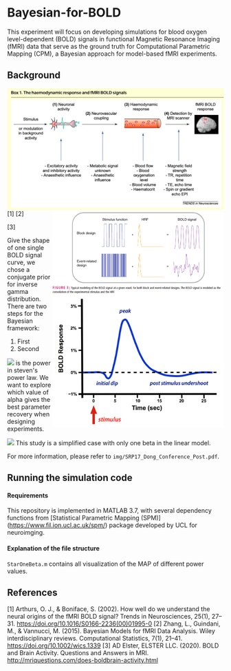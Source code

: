 # Bayesian-for-BOLD
This experiment will focus on developing simulations for blood oxygen level-dependent (BOLD) signals in functional Magnetic Resonance Imaging (fMRI) data that serve as the ground truth for Computational Parametric Mapping (CPM), a Bayesian approach for model-based fMRI experiments.

## Background 
<img align = "right" src="https://raw.githubusercontent.com/EstellaD/Bayesian-for-BOLD/master/img/introBOLD.png" width=700> [1]
<img align = "right" src="https://raw.githubusercontent.com/EstellaD/Bayesian-for-BOLD/master/img/ConvolveHRF.png" width=400> [2]

<img align = "right" src="https://raw.githubusercontent.com/EstellaD/Bayesian-for-BOLD/master/img/BOLDsignal.png" width=400> [3]


Give the shape of one single BOLD signal curve, we chose a conjugate prior for inverse gamma distribution. There are two steps for the Bayesian framework: 
1. First
2. Second

<img src="https://latex.codecogs.com/gif.latex?\alpha"/> is the power in steven's power law. We want to explore which value of alpha gives the best parameter recovery when designing experiments. 

<img src="https://latex.codecogs.com/gif.latex?\beta"/> This study is a simplified case with only one beta in the linear model. 



For more information, please refer to `img/SRP17_Dong_Conference_Post.pdf`.

## Running the simulation code

#### Requirements
This repository is implemented in MATLAB 3.7, with several dependency functions from [Statistical Parametric Mapping (SPM)] (https://www.fil.ion.ucl.ac.uk/spm/) package developed by UCL for neuroimging. 

#### Explanation of the file structure
`StarOneBeta.m` contains all visualization of the MAP of different power values. 


## References
[1] Arthurs, O. J., & Boniface, S. (2002). How well do we understand the neural origins of the fMRI BOLD signal? Trends in Neurosciences, 25(1), 27–31. https://doi.org/10.1016/S0166-2236(00)01995-0
[2] Zhang, L., Guindani, M., & Vannucci, M. (2015). Bayesian Models for fMRI Data Analysis. Wiley interdisciplinary reviews. Computational Statistics, 7(1), 21–41. https://doi.org/10.1002/wics.1339
[3] AD Elster, ELSTER LLC. (2020). BOLD and Brain Activity. Questions and Answers in MRI. http://mriquestions.com/does-boldbrain-activity.html
